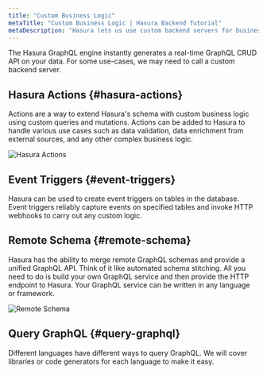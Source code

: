 ```yaml
---
title: "Custom Business Logic"
metaTitle: "Custom Business Logic | Hasura Backend Tutorial"
metaDescription: "Hasura lets us use custom backend servers for business logic"
---
```


The Hasura GraphQL engine instantly generates a real-time GraphQL CRUD API on your data. For some use-cases, we may need to call a custom backend server.

## Hasura Actions {#hasura-actions}

Actions are a way to extend Hasura's schema with custom business logic using custom queries and mutations. Actions can be added to Hasura to handle various use cases such as data validation, data enrichment from external sources, and any other complex business logic.

![Hasura Actions](https://graphql-engine-cdn.hasura.io/console/assets/common/img/actions.png)

## Event Triggers {#event-triggers}

Hasura can be used to create event triggers on tables in the database. Event triggers reliably capture events on specified tables and invoke HTTP webhooks to carry out any custom logic.

## Remote Schema {#remote-schema}

Hasura has the ability to merge remote GraphQL schemas and provide a unified GraphQL API. Think of it like automated schema stitching. All you need to do is build your own GraphQL service and then provide the HTTP endpoint to Hasura. Your GraphQL service can be written in any language or framework.

![Remote Schema](https://hasura.io/docs/assets/images/remote-schema-arch-5bb135f3789ab646431fd2f60e85a59a.png)

## Query GraphQL {#query-graphql}

Different languages have different ways to query GraphQL. We will cover libraries or code generators for each language to make it easy.
